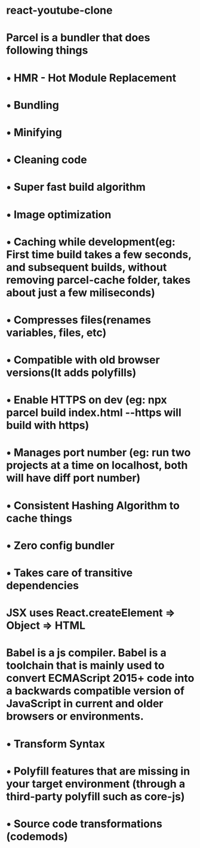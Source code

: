 # react-youtube-clone
#
# Parcel is a bundler that does following things 
#
#    • HMR - Hot Module Replacement
#    • Bundling
#    • Minifying
#    • Cleaning code
#    • Super fast build algorithm
#    • Image optimization
#    • Caching while development(eg: First time build takes a few seconds, and subsequent builds, without removing parcel-cache folder, takes about just a few miliseconds)
#    • Compresses files(renames variables, files, etc)
#    • Compatible with old browser versions(It adds polyfills)
#    • Enable HTTPS on dev (eg: npx parcel build index.html --https will build with https)
#    • Manages port number (eg: run two projects at a time on localhost, both will have diff port number)
#    • Consistent Hashing Algorithm to cache things
#    • Zero config bundler
#    • Takes care of transitive dependencies
#    
# JSX uses React.createElement => Object => HTML
# 
# Babel is a js compiler. Babel is a toolchain that is mainly used to convert ECMAScript 2015+ code into a backwards compatible version of JavaScript in current and older browsers or environments.
#
#   • Transform Syntax
#   • Polyfill features that are missing in your target environment (through a third-party polyfill such as core-js)
#   • Source code transformations (codemods)